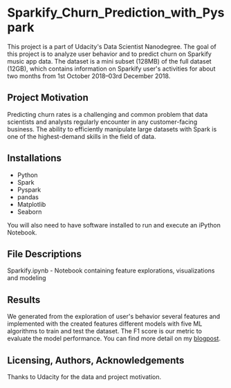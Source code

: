 # Sparkify_Churn_Prediction_with_Pyspark

This project is a part of Udacity's Data Scientist Nanodegree. The goal of this project is to analyze user behavior and to predict churn on Sparkify music app data. The dataset is a mini subset (128MB) of the full dataset (12GB), which contains information on Sparkify user's activities for about two months from 1st October 2018–03rd December 2018.

## Project Motivation
Predicting churn rates is a challenging and common problem that data scientists and analysts regularly encounter in any customer-facing business. The ability to efficiently manipulate large datasets with Spark is one of the highest-demand skills in the field of data.

## Installations
  - Python
  - Spark
  - Pyspark
  - pandas
  - Matplotlib
  - Seaborn

You will also need to have software installed to run and execute an iPython Notebook.

## File Descriptions
Sparkify.ipynb - Notebook containing feature explorations, visualizations and modeling 


## Results 
We generated from the exploration of user's behavior several features and implemented with the
created features different models with five ML algorithms to train and test the dataset. The F1 score
is our metric to evaluate the model performance. 
You can find more detail on my [blogpost](https://medium.com/@maggie.chlee/how-to-predict-churn-with-pyspark-8345327254b6).

## Licensing, Authors, Acknowledgements
Thanks to Udacity for the data and project motivation.